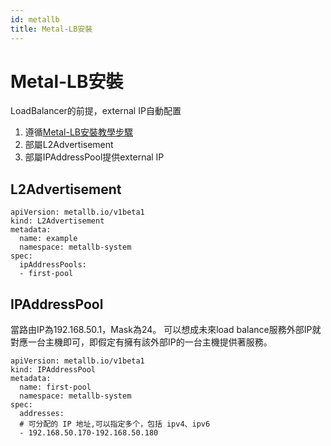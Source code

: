 ```yaml
---
id: metallb
title: Metal-LB安裝
---
```


# Metal-LB安裝
LoadBalancer的前提，external IP自動配置
1. 遵循[Metal-LB安裝教學步驟](https://metallb.universe.tf/installation/)
2. 部屬L2Advertisement
3. 部屬IPAddressPool提供external IP

## L2Advertisement
```
apiVersion: metallb.io/v1beta1
kind: L2Advertisement
metadata:
  name: example
  namespace: metallb-system
spec:
  ipAddressPools:
  - first-pool
```

## IPAddressPool
當路由IP為192.168.50.1，Mask為24。
可以想成未來load balance服務外部IP就對應一台主機即可，即假定有擁有該外部IP的一台主機提供著服務。
```
apiVersion: metallb.io/v1beta1
kind: IPAddressPool
metadata:
  name: first-pool
  namespace: metallb-system
spec:
  addresses:
  # 可分配的 IP 地址,可以指定多个，包括 ipv4、ipv6
  - 192.168.50.170-192.168.50.180
```